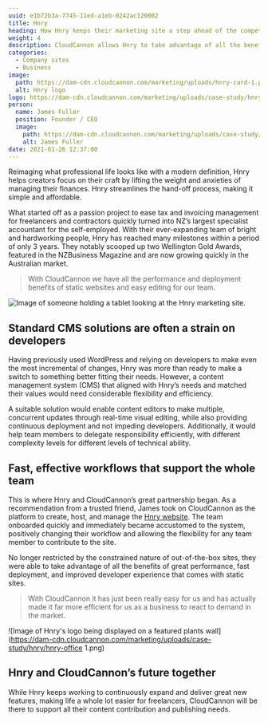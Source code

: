 ```yaml
---
uuid: e1b72b3a-7745-11ed-a1eb-0242ac120002
title: Hnry
heading: How Hnry keeps their marketing site a step ahead of the competition
weight: 4
description: CloudCannon allows Hnry to take advantage of all the benefits of great performance, fast deployment, and improved developer experience that comes with static sites.
categories:
  - Company sites
  - Business
image: 
  path: https://dam-cdn.cloudcannon.com/marketing/uploads/hnry-card-1.png
  alt: Hnry logo
logo: https://dam-cdn.cloudcannon.com/marketing/uploads/case-study/hnry-logo2.png
person:
  name: James Fuller
  position: Founder / CEO
  image: 
    path: https://dam-cdn.cloudcannon.com/marketing/uploads/case-study/james-fuller.jpg
    alt: James Fuller
date: 2021-01-26 12:37:00
---
```

Reimaging what professional life looks like with a modern definition, Hnry
helps creators focus on their craft by lifting the weight and anxieties of
managing their finances. Hnry streamlines the hand-off process, making it
simple and affordable.

What started off as a passion project to ease tax and invoicing management
for freelancers and contractors quickly turned into NZ’s largest
specialist accountant for the self-employed. With their ever-expanding
team of bright and hardworking people, Hnry has reached many milestones
within a period of only 3 years. They notably scooped up two Wellington
Gold Awards, featured in the NZBusiness Magazine and are now growing
quickly in the Australian market.

> With CloudCannon we have all the performance and deployment benefits of static websites and easy editing for our team.

![Image of someone holding a tablet looking at the Hnry marketing site.](https://dam-cdn.cloudcannon.com/marketing/uploads/case-study/hnry/ipad-1.jpg)

## Standard CMS solutions are often a strain on developers

Having previously used WordPress and relying on developers to make even
the most incremental of changes, Hnry was more than ready to make a switch
to something better fitting their needs. However, a content management
system (CMS) that aligned with Hnry’s needs and matched their values would
need considerable flexibility and efficiency.

A suitable solution would enable content editors to make multiple,
concurrent updates through real-time visual editing, while also providing
continuous deployment and not impeding developers. Additionally, it would
help team members to delegate responsibility efficiently, with different
complexity levels for different levels of technical ability.

## Fast, effective workflows that support the whole team

This is where Hnry and CloudCannon’s great partnership began. As a
recommendation from a trusted friend, James took on CloudCannon as the
platform to create, host, and manage the [Hnry website](https://hnry.co). 
The team onboarded quickly and
immediately became accustomed to the system, positively changing their
workflow and allowing the flexibility for any team member to contribute to
the site.

No longer restricted by the constrained nature of out-of-the-box sites,
they were able to take advantage of all the benefits of great performance,
fast deployment, and improved developer experience that comes with static
sites.

> With CloudCannon it has just been really easy for us and has actually made it far more efficient for us as a business to react to demand in the market.

![Image of Hnry's logo being displayed on a featured plants wall](https://dam-cdn.cloudcannon.com/marketing/uploads/case-study/hnry/hnry-office 1.png)

## Hnry and CloudCannon’s future together

While Hnry keeps working to continuously expand and deliver great new
features, making life a whole lot easier for freelancers, CloudCannon will
be there to support all their content contribution and publishing needs.